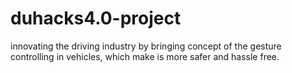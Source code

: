 # duhacks4.0-project
innovating the driving industry by bringing concept of the gesture controlling in vehicles, which make is more safer and hassle free.

